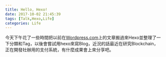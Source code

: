 ```yaml
---
title: Hello, Hexo!
date: 2017-10-02 21:45:39
tags: [Talk,Hexo,Life]
categories: Life
---
```


今天下午花了一些時間把以前在[Wordpress.com](https://team6612.wordpress.com/)上的文章搬過來Hexo並整理了一下分類和Tag，以後會嘗試用hexo來寫Blog，近況的話最近在研究Blockchain，正在開發社辦用的支付系統，有什麼成果會上來分享吧。